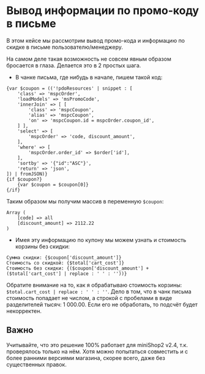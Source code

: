 # Вывод информации по промо-коду в письме

В этом кейсе мы рассмотрим вывод промо-кода и информацию по скидке в письме пользователю/менеджеру.

На самом деле такая возможность не совсем явным образом бросается в глаза. Делается это в 2 простых шага.

* В чанке письма, где нибудь в начале, пишем такой код:

```fenom
{var $coupon = (('!pdoResources' | snippet : [
    'class' => 'mspcOrder',
    'loadModels' => 'msPromoCode',
    'innerJoin' => [ [
        'class' => 'mspcCoupon',
        'alias' => 'mspcCoupon',
        'on' => 'mspcCoupon.id = mspcOrder.coupon_id',
    ] ],
    'select' => [
        'mspcOrder' => 'code, discount_amount',
    ],
    'where' => [
        'mspcOrder.order_id' => $order['id'],
    ],
    'sortby' => '{"id":"ASC"}',
    'return' => 'json',
]) | fromJSON)}
{if $coupon?}
    {var $coupon = $coupon[0]}
{/if}
```

Таким образом мы получим массив в переменную `$coupon`:

```fenom
Array (
    [code] => all
    [discount_amount] => 2112.22
)
```

* Имея эту информацию по купону мы можем узнать и стоимость корзины без скидки:

```fenom
Сумма скидки: {$coupon['discount_amount']}
Стоимость со скидкой: {$total['cart_cost']}
Стоимость без скидки: {($coupon['discount_amount'] + ($total['cart_cost'] | replace : ' ' : ''))}
```

Обратите внимание на то, как я обрабатываю стоимость корзины: `$total.cart_cost | replace : ' ' : ''`. Дело в том, что в чанк письма стоимость попадает не числом, а строкой с пробелами в виде разделителей тысяч: 1 000.00. Если его не обработать, то подсчёт будет некорректен.

## Важно

Учитывайте, что это решение 100% работает для miniShop2 v2.4, т.к. проверялось только на нём. Хотя можно попытаться совместить и с более ранними версиями магазина, скорее всего, даже без существенных правок.
